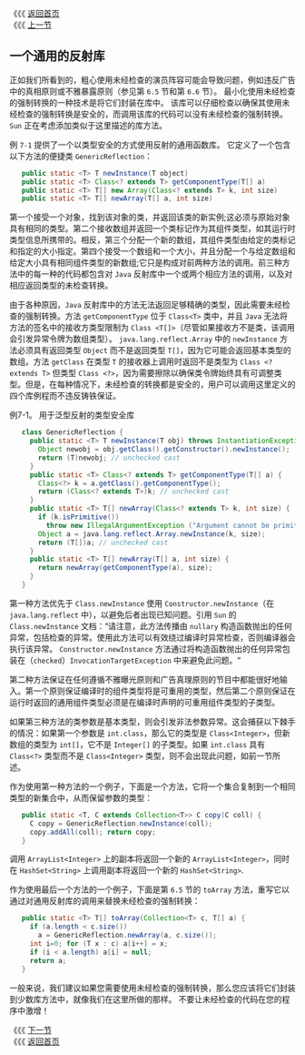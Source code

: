 《《《 [返回首页](../README.md)       <br/>
《《《 [上一节](03_Reflection_for_Primitive_Types.md)

## 一个通用的反射库

正如我们所看到的，粗心使用未经检查的演员阵容可能会导致问题，例如违反广告中的真相原则或不雅暴露原则（参见第 `6.5` 节和第 `6.6` 节）。 最小化使用未经检查的强制转换的一种技术是将它们封装在库中。 该库可以仔细检查以确保其使用未经检查的强制转换是安全的，而调用该库的代码可以没有未经检查的强制转换。 `Sun` 正在考虑添加类似于这里描述的库方法。

例 `7-1` 提供了一个以类型安全的方式使用反射的通用函数库。 它定义了一个包含以下方法的便捷类 `GenericReflection`：

```java
   public static <T> T newInstance(T object)
   public static <T> Class<? extends T> getComponentType(T[] a)
   public static <T> T[] new Array(Class<? extends T> k, int size)
   public static <T> T[] newArray(T[] a, int size)
```

第一个接受一个对象，找到该对象的类，并返回该类的新实例;这必须与原始对象具有相同的类型。第二个接收数组并返回一个类标记作为其组件类型，如其运行时类型信息所携带的。相反，第三个分配一个新的数组，其组件类型由给定的类标记和指定的大小指定。第四个接受一个数组和一个大小，并且分配一个与给定数组和给定大小具有相同组件类型的新数组;它只是构成对前两种方法的调用。前三种方法中的每一种的代码都包含对 `Java` 反射库中一个或两个相应方法的调用，以及对相应返回类型的未检查转换。

由于各种原因，`Java` 反射库中的方法无法返回足够精确的类型，因此需要未经检查的强制转换。方法 `getComponentType` 位于 `Class<T>` 类中，并且 `Java` 无法将方法的签名中的接收方类型限制为 `Class <T[]>`（尽管如果接收方不是类，该调用会引发异常令牌为数组类型）。 `java.lang.reflect.Array` 中的 `newInstance` 方法必须具有返回类型 `Object` 而不是返回类型 `T[]`，因为它可能会返回基本类型的数组。方法 `getClass` 在类型 `T` 的接收器上调用时返回不是类型为 `Class <? extends T>` 但类型 `Class <?>`，因为需要擦除以确保类令牌始终具有可调整类型。但是，在每种情况下，未经检查的转换都是安全的，用户可以调用这里定义的四个库例程而不违反铸铁保证。

例7-1。 用于泛型反射的类型安全库

```java
   class GenericReflection {
     public static <T> T newInstance(T obj) throws InstantiationException, IllegalAccessException, InvocationTargetException, NoSuchMethodException {
       Object newobj = obj.getClass().getConstructor().newInstance();
       return (T)newobj; // unchecked cast
     }
     public static <T> Class<? extends T> getComponentType(T[] a) {
       Class<?> k = a.getClass().getComponentType();
       return (Class<? extends T>)k; // unchecked cast
     }
     public static <T> T[] newArray(Class<? extends T> k, int size) {
       if (k.isPrimitive())
         throw new IllegalArgumentException ("Argument cannot be primitive: "+k);
       Object a = java.lang.reflect.Array.newInstance(k, size);
       return (T[])a; // unchecked cast
     }
     public static <T> T[] newArray(T[] a, int size) {
       return newArray(getComponentType(a), size);
     }
   }
```

第一种方法优先于 `Class.newInstance` 使用 `Constructor.newInstance`（在 `java.lang.reflect` 中），以避免后者出现已知问题。引用 `Sun` 的 `Class.newInstance` 文档：“请注意，此方法传播由 `nullary` 构造函数抛出的任何异常，包括检查的异常。使用此方法可以有效绕过编译时异常检查，否则编译器会执行该异常。 `Constructor.newInstance` 方法通过将构造函数抛出的任何异常包装在（`checked`）`InvocationTargetException` 中来避免此问题。“

第二种方法保证在任何遵循不雅曝光原则和广告真理原则的节目中都能很好地输入。第一个原则保证编译时的组件类型将是可重用的类型，然后第二个原则保证在运行时返回的通用组件类型必须是在编译时声明的可重用组件类型的子类型。

如果第三种方法的类参数是基本类型，则会引发非法参数异常。这会捕获以下棘手的情况：如果第一个参数是 `int.class`，那么它的类型是 `Class<Integer>`，但新数组的类型为 `int[]`，它不是 `Integer[]` 的子类型。如果 `int.class` 具有 `Class<?>` 类型而不是 `Class<Integer>` 类型，则不会出现此问题，如前一节所述。

作为使用第一种方法的一个例子，下面是一个方法，它将一个集合复制到一个相同类型的新集合中，从而保留参数的类型：

```java
   public static <T, C extends Collection<T>> C copy(C coll) {
     C copy = GenericReflection.newInstance(coll);
     copy.addAll(coll); return copy;
   }
```

调用 `ArrayList<Integer>` 上的副本将返回一个新的 `ArrayList<Integer>`，同时在 `HashSet<String>` 上调用副本将返回一个新的 `HashSet<String>`.

作为使用最后一个方法的一个例子，下面是第 `6.5` 节的 `toArray` 方法，重写它以通过对通用反射库的调用来替换未经检查的强制转换：

```java
   public static <T> T[] toArray(Collection<T> c, T[] a) {
     if (a.length < c.size())
       a = GenericReflection.newArray(a, c.size());
     int i=0; for (T x : c) a[i++] = x;
     if (i < a.length) a[i] = null;
     return a;
   }
```

一般来说，我们建议如果您需要使用未经检查的强制转换，那么您应该将它们封装到少数库方法中，就像我们在这里所做的那样。 不要让未经检查的代码在您的程序中激增！

《《《 [下一节](05_Reflection_for_Generics.md)      <br/>
《《《 [返回首页](../README.md)































































